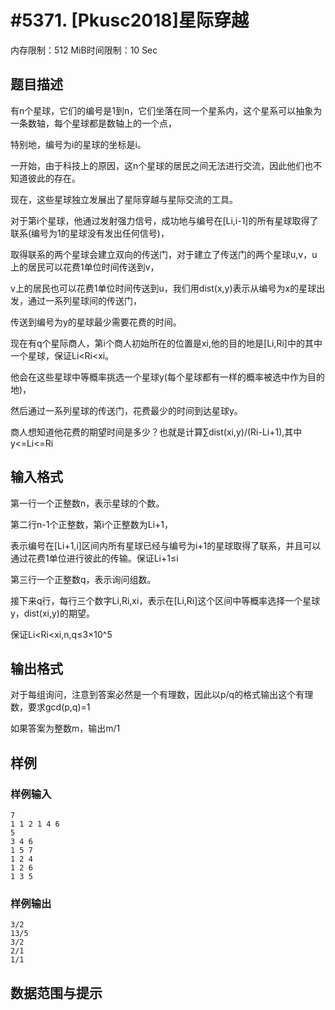 # #5371. [Pkusc2018]星际穿越

内存限制：512 MiB时间限制：10 Sec

## 题目描述

有n个星球，它们的编号是1到n，它们坐落在同一个星系内，这个星系可以抽象为一条数轴，每个星球都是数轴上的一个点，

特别地，编号为i的星球的坐标是i。

一开始，由于科技上的原因，这n个星球的居民之间无法进行交流，因此他们也不知道彼此的存在。

现在，这些星球独立发展出了星际穿越与星际交流的工具。

对于第i个星球，他通过发射强力信号，成功地与编号在[Li,i-1]的所有星球取得了联系(编号为1的星球没有发出任何信号)，

取得联系的两个星球会建立双向的传送门，对于建立了传送门的两个星球u,v，u上的居民可以花费1单位时间传送到v，

v上的居民也可以花费1单位时间传送到u，我们用dist(x,y)表示从编号为x的星球出发，通过一系列星球间的传送门，

传送到编号为y的星球最少需要花费的时间。

现在有q个星际商人，第i个商人初始所在的位置是xi,他的目的地是[Li,Ri]中的其中一个星球，保证Li<Ri<xi。

他会在这些星球中等概率挑选一个星球y(每个星球都有一样的概率被选中作为目的地)，

然后通过一系列星球的传送门，花费最少的时间到达星球y。

商人想知道他花费的期望时间是多少？也就是计算&sum;dist(xi,y)/(Ri-Li+1),其中y<=Li<=Ri

## 输入格式

第一行一个正整数n，表示星球的个数。

第二行n-1个正整数，第i个正整数为Li+1，

表示编号在[Li+1,i]区间内所有星球已经与编号为i+1的星球取得了联系，并且可以通过花费1单位进行彼此的传输。保证Li+1&le;i

第三行一个正整数q，表示询问组数。

接下来q行，每行三个数字Li,Ri,xi，表示在[Li,Ri]这个区间中等概率选择一个星球y，dist(xi,y)的期望。

保证Li<Ri<xi,n,q&le;3&times;10^5

## 输出格式

对于每组询问，注意到答案必然是一个有理数，因此以p/q的格式输出这个有理数，要求gcd(p,q)=1

如果答案为整数m，输出m/1

## 样例

### 样例输入

    
    7
    1 1 2 1 4 6
    5
    3 4 6
    1 5 7
    1 2 4
    1 2 6
    1 3 5
    

### 样例输出

    
    3/2
    13/5
    3/2
    2/1
    1/1
    

## 数据范围与提示
